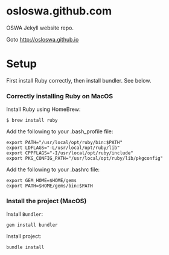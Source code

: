 # osloswa.github.com

OSWA Jekyll website repo.

Goto http://osloswa.github.io

# Setup

First install Ruby correctly, then install bundler. See below.

### Correctly installing Ruby on MacOS

Install Ruby using HomeBrew:

```
$ brew install ruby
```

Add the following to your .bash_profile file:

```
export PATH="/usr/local/opt/ruby/bin:$PATH"                    
export LDFLAGS="-L/usr/local/opt/ruby/lib"
export CPPFLAGS="-I/usr/local/opt/ruby/include"
export PKG_CONFIG_PATH="/usr/local/opt/ruby/lib/pkgconfig"

```

Add the following to your .bashrc file:

```
export GEM_HOME=$HOME/gems
export PATH=$HOME/gems/bin:$PATH

```

### Install the project (MacOS)

Install `Bundler`:

`gem install bundler`

Install project:

`bundle install`
